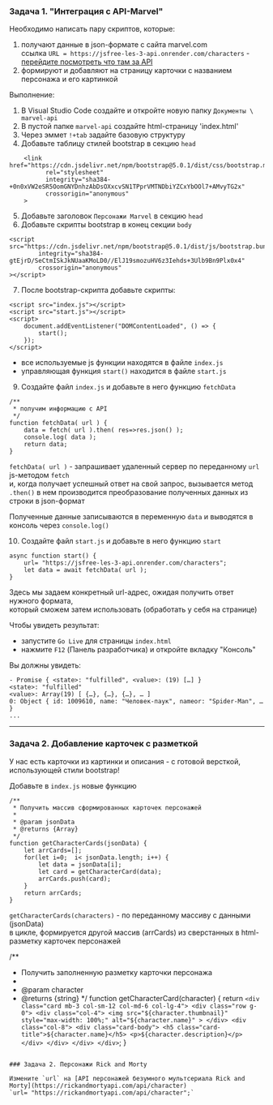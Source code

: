 ### Задача 1. "Интеграция с API-Marvel"

Необходимо написать пару скриптов, которые:
1. получают данные в json-формате с сайта marvel.com  
ссылка `URL = https://jsfree-les-3-api.onrender.com/characters` - [перейдите посмотреть что там за API](https://jsfree-les-3-api.onrender.com/characters)  
2. формируют и добавляют на страницу карточки с названием персонажа и его картинкой

Выполнение:
1. В Visual Studio Code создайте и откройте новую папку `Документы \ marvel-api`
2. В пустой папке `marvel-api` создайте html-страницу 'index.html'
3. Через эммет `!+tab` задайте базовую структуру
4. Добавьте тaблицу стилей bootstrap в секцию `head`
```
    <link href="https://cdn.jsdelivr.net/npm/bootstrap@5.0.1/dist/css/bootstrap.min.css"
          rel="stylesheet"
          integrity="sha384-+0n0xVW2eSR5OomGNYDnhzAbDsOXxcvSN1TPprVMTNDbiYZCxYbOOl7+AMvyTG2x"
          crossorigin="anonymous"
    >
```
5. Добавьте заголовок `Персонажи Marvel` в секцию `head`
6. Добавьте скрипты bootstrap в конец секции `body`
```
<script src="https://cdn.jsdelivr.net/npm/bootstrap@5.0.1/dist/js/bootstrap.bundle.min.js"
        integrity="sha384-gtEjrD/SeCtmISkJkNUaaKMoLD0//ElJ19smozuHV6z3Iehds+3Ulb9Bn9Plx0x4"
        crossorigin="anonymous"
></script>
```
7. После bootstrap-скрипта добавьте скрипты:
```
<script src="index.js"></script>
<script src="start.js"></script>
<script>
    document.addEventListener("DOMContentLoaded", () => {
        start();
    });
</script>
```
- все используемые js функции находятся в файле `index.js`  
- управляющая функция `start()` находится в файле `start.js`

9. Создайте файл `index.js` и добавьте в него функцию `fetchData`
```
/**
 * получим информацию с API
 */
function fetchData( url ) {
    data = fetch( url ).then( res=>res.json() );
    console.log( data );
    return data;
}
```
`fetchData( url )` - запрашивает удаленный сервер по переданному `url` js-методом `fetch`  
и, когда получает успешный ответ на свой запрос, вызывается метод `.then()`
в нем производится преобразование полученных данных из строки в json-формат

Полученные данные записываются в переменную `data` и выводятся в консоль через `console.log()`

10. Создайте файл `start.js` и добавьте в него функцию `start`
```
async function start() {   
    url= "https://jsfree-les-3-api.onrender.com/characters";
    let data = await fetchData( url );
}
```
Здесь мы задаем конкретный url-адрес, ожидая получить ответ нужного формата,  
который сможем затем использовать (обработать у себя на странице)  

Чтобы увидеть результат:
- запустите `Go Live` для страницы `index.html`  
- нажмите `F12` (Панель разработчика) и откройте вкладку "Консоль"
  
Вы должны увидеть:  
```
- Promise { <state>: "fulfilled", <value>: (19) […] }
​<state>: "fulfilled"
​<value>: Array(19) [ {…}, {…}, {…}, … ]
​​0: Object { id: 1009610, name: "Человек-паук", nameor: "Spider-Man", … }
...
```
<hr>

### Задача 2. Добавление карточек с разметкой

У нас есть карточки из картинки и описания - с готовой версткой, использующей стили bootstrap!

Добавьте в `index.js` новые функцию
```
/**
 * Получить массив сформированных карточек персонажей
 *
 * @param jsonData
 * @returns {Array}
 */
function getCharacterCards(jsonData) {
    let arrCards=[];
    for(let i=0;  i< jsonData.length; i++) {
        let data = jsonData[i];
        let card = getCharacterCard(data);
        arrCards.push(card);
    }
    return arrCards;
}
```
`getCharacterCards(characters)`  - по переданному массиву с данными (jsonData)   
в цикле, формируется другой массив (arrCards) из сверстанных в html-разметку карточек персонажей  

/**
 * Получить заполненную разметку карточки персонажа
 *
 * @param character
 * @returns {string}
 */
function getCharacterCard(character) {
    return `
        <div class="card mb-3 col-sm-12 col-md-6 col-lg-4">
            <div class="row g-0">
                <div class="col-4">
                    <img src="${character.thumbnail}"
                         style="max-width: 100%;"
                         alt="${character.name}"
                    >
                </div>
                <div class="col-8">
                    <div class="card-body">
                        <h5 class="card-title">${character.name}</h5>
                        <p>${character.description}</p>
                    </div>
                </div>
            </div>
        </div>
        `;
}
```

### Задача 2. Персонажи Rick and Morty

Измените `url` на [API персонажей безумного мультсериала Rick and Morty](https://rickandmortyapi.com/api/character)
`url= "https://rickandmortyapi.com/api/character";`
